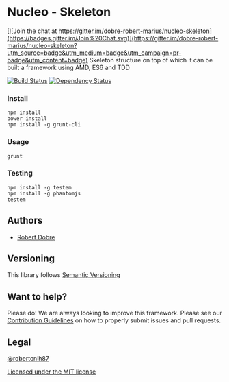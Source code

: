 # Nucleo - Skeleton

[![Join the chat at https://gitter.im/dobre-robert-marius/nucleo-skeleton](https://badges.gitter.im/Join%20Chat.svg)](https://gitter.im/dobre-robert-marius/nucleo-skeleton?utm_source=badge&utm_medium=badge&utm_campaign=pr-badge&utm_content=badge)
Skeleton structure on top of which it can be built a framework using AMD, ES6 and TDD

[![Build Status](https://travis-ci.org/dobre-robert-marius/nucleo-skeleton.svg?branch=master)](https://travis-ci.org/dobre-robert-marius/nucleo-skeleton)
[![Dependency Status](https://david-dm.org/dobre-robert-marius/nucleo-skeleton.png)](https://david-dm.org/dobre-robert-marius/nucleo-skeleton)

### Install
	npm install
	bower install
	npm install -g grunt-cli

### Usage
	grunt

### Testing
    npm install -g testem
    npm install -g phantomjs 
    testem

## Authors ##

* [Robert Dobre](https://twitter.com/robert_cnih87)

## Versioning ##

This library follows [Semantic Versioning](http://semver.org)

## Want to help? ##

Please do! We are always looking to improve this framework. Please see our
[Contribution Guidelines](https://dobre-robert-marius/foundation-ES6-AMD-TDD/blob/master/CONTRIBUTING.md)
on how to properly submit issues and pull requests.

## Legal ##

[@robertcnih87](https://twitter.com/robert_cnih87)

[Licensed under the MIT license](http://www.opensource.org/licenses/mit-license.php)
